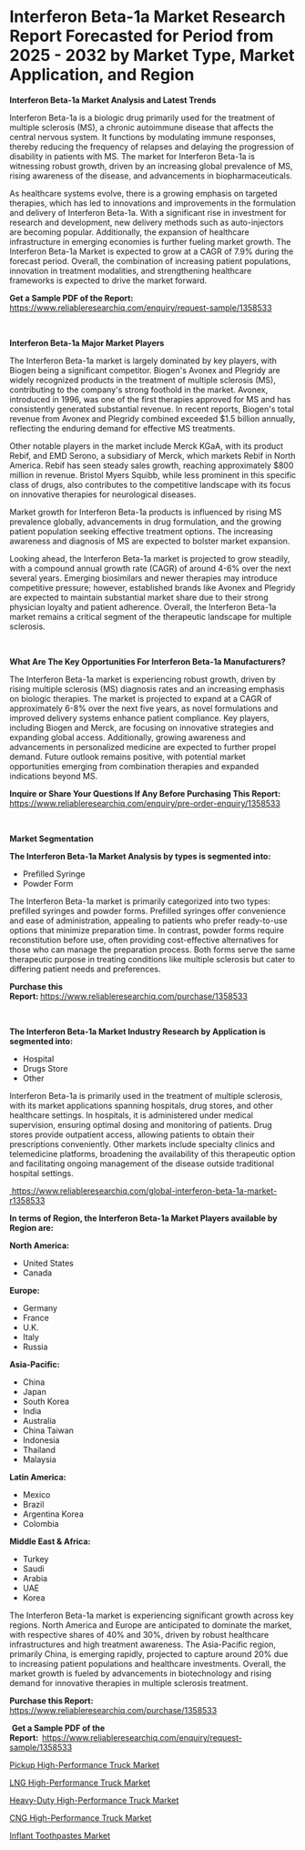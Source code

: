 <p><h1>Interferon Beta-1a Market Research Report Forecasted for Period from 2025 -  2032 by Market Type, Market Application, and Region</h1></p><p><strong>Interferon Beta-1a Market Analysis and Latest Trends</strong></p>
<p><p>Interferon Beta-1a is a biologic drug primarily used for the treatment of multiple sclerosis (MS), a chronic autoimmune disease that affects the central nervous system. It functions by modulating immune responses, thereby reducing the frequency of relapses and delaying the progression of disability in patients with MS. The market for Interferon Beta-1a is witnessing robust growth, driven by an increasing global prevalence of MS, rising awareness of the disease, and advancements in biopharmaceuticals.</p><p>As healthcare systems evolve, there is a growing emphasis on targeted therapies, which has led to innovations and improvements in the formulation and delivery of Interferon Beta-1a. With a significant rise in investment for research and development, new delivery methods such as auto-injectors are becoming popular. Additionally, the expansion of healthcare infrastructure in emerging economies is further fueling market growth. The Interferon Beta-1a Market is expected to grow at a CAGR of 7.9% during the forecast period. Overall, the combination of increasing patient populations, innovation in treatment modalities, and strengthening healthcare frameworks is expected to drive the market forward.</p></p>
<p><strong>Get a Sample PDF of the Report:&nbsp;</strong> <a href="https://www.reliableresearchiq.com/enquiry/request-sample/1358533?utm_campaign=1082&utm_medium=2&utm_source=Github&utm_content=ia&utm_term=22032025&utm_id=interferon-beta-1a">https://www.reliableresearchiq.com/enquiry/request-sample/1358533</a></p>
<p>&nbsp;</p>
<p><strong>Interferon Beta-1a Major Market Players</strong></p>
<p><p>The Interferon Beta-1a market is largely dominated by key players, with Biogen being a significant competitor. Biogen's Avonex and Plegridy are widely recognized products in the treatment of multiple sclerosis (MS), contributing to the company's strong foothold in the market. Avonex, introduced in 1996, was one of the first therapies approved for MS and has consistently generated substantial revenue. In recent reports, Biogen's total revenue from Avonex and Plegridy combined exceeded $1.5 billion annually, reflecting the enduring demand for effective MS treatments.</p><p>Other notable players in the market include Merck KGaA, with its product Rebif, and EMD Serono, a subsidiary of Merck, which markets Rebif in North America. Rebif has seen steady sales growth, reaching approximately $800 million in revenue. Bristol Myers Squibb, while less prominent in this specific class of drugs, also contributes to the competitive landscape with its focus on innovative therapies for neurological diseases.</p><p>Market growth for Interferon Beta-1a products is influenced by rising MS prevalence globally, advancements in drug formulation, and the growing patient population seeking effective treatment options. The increasing awareness and diagnosis of MS are expected to bolster market expansion.</p><p>Looking ahead, the Interferon Beta-1a market is projected to grow steadily, with a compound annual growth rate (CAGR) of around 4-6% over the next several years. Emerging biosimilars and newer therapies may introduce competitive pressure; however, established brands like Avonex and Plegridy are expected to maintain substantial market share due to their strong physician loyalty and patient adherence. Overall, the Interferon Beta-1a market remains a critical segment of the therapeutic landscape for multiple sclerosis.</p></p>
<p>&nbsp;</p>
<p><strong>What Are The Key Opportunities For Interferon Beta-1a Manufacturers?</strong></p>
<p><p>The Interferon Beta-1a market is experiencing robust growth, driven by rising multiple sclerosis (MS) diagnosis rates and an increasing emphasis on biologic therapies. The market is projected to expand at a CAGR of approximately 6-8% over the next five years, as novel formulations and improved delivery systems enhance patient compliance. Key players, including Biogen and Merck, are focusing on innovative strategies and expanding global access. Additionally, growing awareness and advancements in personalized medicine are expected to further propel demand. Future outlook remains positive, with potential market opportunities emerging from combination therapies and expanded indications beyond MS.</p></p>
<p><strong>Inquire or Share Your Questions If Any Before Purchasing This Report:</strong> <a href="https://www.reliableresearchiq.com/enquiry/pre-order-enquiry/1358533?utm_campaign=1082&utm_medium=2&utm_source=Github&utm_content=ia&utm_term=22032025&utm_id=interferon-beta-1a">https://www.reliableresearchiq.com/enquiry/pre-order-enquiry/1358533</a></p>
<p>&nbsp;</p>
<p><strong>Market Segmentation</strong></p>
<p><strong>The Interferon Beta-1a Market Analysis by types is segmented into:</strong></p>
<p><ul><li>Prefilled Syringe</li><li>Powder Form</li></ul></p>
<p><p>The Interferon Beta-1a market is primarily categorized into two types: prefilled syringes and powder forms. Prefilled syringes offer convenience and ease of administration, appealing to patients who prefer ready-to-use options that minimize preparation time. In contrast, powder forms require reconstitution before use, often providing cost-effective alternatives for those who can manage the preparation process. Both forms serve the same therapeutic purpose in treating conditions like multiple sclerosis but cater to differing patient needs and preferences.</p></p>
<p><strong>Purchase this Report:&nbsp;</strong><a href="https://www.reliableresearchiq.com/purchase/1358533?utm_campaign=1082&utm_medium=2&utm_source=Github&utm_content=ia&utm_term=22032025&utm_id=interferon-beta-1a">https://www.reliableresearchiq.com/purchase/1358533</a></p>
<p>&nbsp;</p>
<p><strong>The Interferon Beta-1a Market Industry Research by Application is segmented into:</strong></p>
<p><ul><li>Hospital</li><li>Drugs Store</li><li>Other</li></ul></p>
<p><p>Interferon Beta-1a is primarily used in the treatment of multiple sclerosis, with its market applications spanning hospitals, drug stores, and other healthcare settings. In hospitals, it is administered under medical supervision, ensuring optimal dosing and monitoring of patients. Drug stores provide outpatient access, allowing patients to obtain their prescriptions conveniently. Other markets include specialty clinics and telemedicine platforms, broadening the availability of this therapeutic option and facilitating ongoing management of the disease outside traditional hospital settings.</p></p>
<p><a href="https://www.reliableresearchiq.com/global-interferon-beta-1a-market-r1358533?utm_campaign=1082&utm_medium=2&utm_source=Github&utm_content=ia&utm_term=22032025&utm_id=interferon-beta-1a">&nbsp;https://www.reliableresearchiq.com/global-interferon-beta-1a-market-r1358533</a></p>
<p><strong>In terms of Region, the Interferon Beta-1a Market Players available by Region are:</strong></p>
<p>
    <p> <strong> North America: </strong>
        <ul>
            <li>United States</li>
            <li>Canada</li>
        </ul>
        </p> 
    <p> <strong> Europe: </strong>
        <ul>
            <li>Germany</li>
            <li>France</li>
            <li>U.K.</li>
            <li>Italy</li>
            <li>Russia</li>
        </ul>
        </p> 
    <p> <strong> Asia-Pacific: </strong>
        <ul>
            <li>China</li>
            <li>Japan</li>
            <li>South Korea</li>
            <li>India</li>
            <li>Australia</li>
            <li>China Taiwan</li>
            <li>Indonesia</li>
            <li>Thailand</li>
            <li>Malaysia</li>
        </ul>
        </p> 
    <p> <strong> Latin America: </strong>
        <ul>
            <li>Mexico</li>
            <li>Brazil</li>
            <li>Argentina Korea</li>
            <li>Colombia</li>
        </ul>
        </p> 
    <p> <strong> Middle East & Africa: </strong>
        <ul>
            <li>Turkey</li>
            <li>Saudi</li>
            <li>Arabia</li>
            <li>UAE</li>
            <li>Korea</li>
        </ul>
    </p>
    </p>
<p><p>The Interferon Beta-1a market is experiencing significant growth across key regions. North America and Europe are anticipated to dominate the market, with respective shares of 40% and 30%, driven by robust healthcare infrastructures and high treatment awareness. The Asia-Pacific region, primarily China, is emerging rapidly, projected to capture around 20% due to increasing patient populations and healthcare investments. Overall, the market growth is fueled by advancements in biotechnology and rising demand for innovative therapies in multiple sclerosis treatment.</p></p>
<p><strong>Purchase this Report: </strong><a href="https://www.reliableresearchiq.com/purchase/1358533?utm_campaign=1082&utm_medium=2&utm_source=Github&utm_content=ia&utm_term=22032025&utm_id=interferon-beta-1a">https://www.reliableresearchiq.com/purchase/1358533</a></p>
<p>&nbsp;<strong>Get a Sample PDF of the Report:&nbsp;&nbsp;</strong><a href="https://www.reliableresearchiq.com/enquiry/request-sample/1358533?utm_campaign=1082&utm_medium=2&utm_source=Github&utm_content=ia&utm_term=22032025&utm_id=interferon-beta-1a">https://www.reliableresearchiq.com/enquiry/request-sample/1358533</a></p>
<p><strong></strong></p>
<p><p><a href="https://github.com/aijazdeitzbq/Market-Research-Report-List-1/blob/main/pickup-high-performance-truck-market.md?utm_campaign=1082&utm_medium=2&utm_source=Github&utm_content=ia&utm_term=22032025&utm_id=interferon-beta-1a">Pickup High-Performance Truck Market</a></p><p><a href="https://github.com/gambokaiohjr/Market-Research-Report-List-1/blob/main/lng-high-performance-truck-market.md?utm_campaign=1082&utm_medium=2&utm_source=Github&utm_content=ia&utm_term=22032025&utm_id=interferon-beta-1a">LNG High-Performance Truck Market</a></p><p><a href="https://github.com/owaysusing/Market-Research-Report-List-1/blob/main/heavy-duty-high-performance-truck-market.md?utm_campaign=1082&utm_medium=2&utm_source=Github&utm_content=ia&utm_term=22032025&utm_id=interferon-beta-1a">Heavy-Duty High-Performance Truck Market</a></p><p><a href="https://github.com/skoppmerlib9/Market-Research-Report-List-1/blob/main/cng-high-performance-truck-market.md?utm_campaign=1082&utm_medium=2&utm_source=Github&utm_content=ia&utm_term=22032025&utm_id=interferon-beta-1a">CNG High-Performance Truck Market</a></p><p><a href="https://github.com/monacaquddus/Market-Research-Report-List-1/blob/main/inflant-toothpastes-market.md?utm_campaign=1082&utm_medium=2&utm_source=Github&utm_content=ia&utm_term=22032025&utm_id=interferon-beta-1a">Inflant Toothpastes Market</a></p></p>